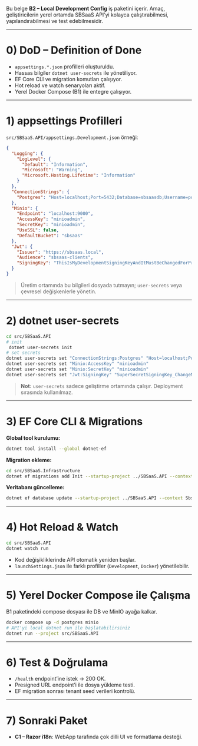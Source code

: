 Bu belge **B2 – Local Development Config** iş paketini içerir. Amaç, geliştiricilerin yerel ortamda SBSaaS API’yi kolayca çalıştırabilmesi, yapılandırabilmesi ve test edebilmesidir.

---

# 0) DoD – Definition of Done

- `appsettings.*.json` profilleri oluşturuldu.
- Hassas bilgiler `dotnet user-secrets` ile yönetiliyor.
- EF Core CLI ve migration komutları çalışıyor.
- Hot reload ve watch senaryoları aktif.
- Yerel Docker Compose (B1) ile entegre çalışıyor.

---

# 1) appsettings Profilleri

`src/SBSaaS.API/appsettings.Development.json` örneği:

```json
{
  "Logging": {
    "LogLevel": {
      "Default": "Information",
      "Microsoft": "Warning",
      "Microsoft.Hosting.Lifetime": "Information"
    }
  },
  "ConnectionStrings": {
    "Postgres": "Host=localhost;Port=5432;Database=sbsaasdb;Username=postgres;Password=postgres"
  },
  "Minio": {
    "Endpoint": "localhost:9000",
    "AccessKey": "minioadmin",
    "SecretKey": "minioadmin",
    "UseSSL": false,
    "DefaultBucket": "sbsaas"
  },
  "Jwt": {
    "Issuer": "https://sbsaas.local",
    "Audience": "sbsaas-clients",
    "SigningKey": "ThisIsMyDevelopmentSigningKeyAndItMustBeChangedForProduction!12345"
  }
}
```

> Üretim ortamında bu bilgileri dosyada tutmayın; `user-secrets` veya çevresel değişkenlerle yönetin.

---

# 2) dotnet user-secrets

```bash
cd src/SBSaaS.API
# init
 dotnet user-secrets init
# set secrets
dotnet user-secrets set "ConnectionStrings:Postgres" "Host=localhost;Port=5432;Database=sbsaasdb;Username=postgres;Password=postgres"
dotnet user-secrets set "Minio:AccessKey" "minioadmin"
dotnet user-secrets set "Minio:SecretKey" "minioadmin"
dotnet user-secrets set "Jwt:SigningKey" "SuperSecretSigningKey_ChangeMe_!@#123"
```

> **Not:** `user-secrets` sadece geliştirme ortamında çalışır. Deployment sırasında kullanılmaz.

---

# 3) EF Core CLI & Migrations

**Global tool kurulumu:**

```bash
dotnet tool install --global dotnet-ef
```

**Migration ekleme:**

```bash
cd src/SBSaaS.Infrastructure
dotnet ef migrations add Init --startup-project ../SBSaaS.API --context SbsDbContext
```

**Veritabanı güncelleme:**

```bash
dotnet ef database update --startup-project ../SBSaaS.API --context SbsDbContext
```

---

# 4) Hot Reload & Watch

```bash
cd src/SBSaaS.API
dotnet watch run
```

- Kod değişikliklerinde API otomatik yeniden başlar.
- `launchSettings.json` ile farklı profiller (`Development`, `Docker`) yönetilebilir.

---

# 5) Yerel Docker Compose ile Çalışma

B1 paketindeki compose dosyası ile DB ve MinIO ayağa kalkar.

```bash
docker compose up -d postgres minio
# API'yi local dotnet run ile başlatabilirsiniz
dotnet run --project src/SBSaaS.API
```

---

# 6) Test & Doğrulama

- `/health` endpoint’ine istek → 200 OK.
- Presigned URL endpoint’i ile dosya yükleme testi.
- EF migration sonrası tenant seed verileri kontrolü.

---

# 7) Sonraki Paket

- **C1 – Razor i18n**: WebApp tarafında çok dilli UI ve formatlama desteği.
